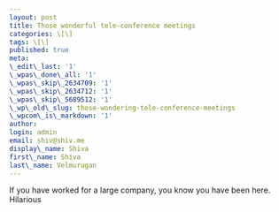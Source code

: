 ```yaml
---
layout: post
title: Those wonderful tele-conference meetings
categories: \[\]
tags: \[\]
published: true
meta:
\_edit\_last: '1'
\_wpas\_done\_all: '1'
\_wpas\_skip\_2634709: '1'
\_wpas\_skip\_2634712: '1'
\_wpas\_skip\_5689512: '1'
\_wp\_old\_slug: those-wondering-tele-conference-meetings
\_wpcom\_is\_markdown: '1'
author:
login: admin
email: shiv@shiv.me
display\_name: Shiva
first\_name: Shiva
last\_name: Velmurugan
---
```


If you have worked for a large company, you know you have been here. Hilarious